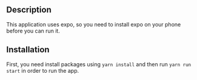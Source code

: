 ## Description

This application uses expo, so you need to install expo on your phone before you can run it.

## Installation

First, you need install packages using `yarn install` and then run `yarn run start` in order to run the app.
